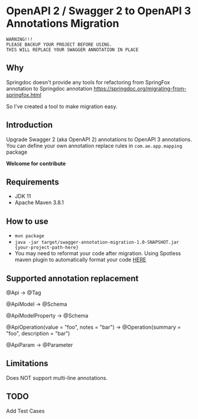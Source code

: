 # OpenAPI 2 / Swagger 2 to OpenAPI 3 Annotations Migration

```
WARNING!!!
PLEASE BACKUP YOUR PROJECT BEFORE USING.
THIS WILL REPLACE YOUR SWAGGER ANNOTATION IN PLACE
```
## Why
Springdoc doesn't provide any tools for refactoring from SpringFox annotation to Springdoc annotation
https://springdoc.org/migrating-from-springfox.html

So I've created a tool to make migration easy.


## Introduction
Upgrade Swagger 2 (aka OpenAPI 2) annotations to OpenAPI 3 annotations.  
You can define your own annotation replace rules in `com.ae.app.mapping` package

**Welcome for contribute**

## Requirements
- JDK 11
- Apache Maven 3.8.1

## How to use
- `mvn package`
- `java -jar target/swagger-annotation-migration-1.0-SNAPSHOT.jar {your-project-path-here}`
- You may need to reformat your code after migration.
  Using Spotless maven plugin to automatically format your code [HERE](https://github.com/diffplug/spotless/tree/main/plugin-maven)

## Supported annotation replacement
@Api → @Tag

@ApiModel → @Schema

@ApiModelProperty → @Schema

@ApiOperation(value = "foo", notes = "bar") → @Operation(summary = "foo", description = "bar")

@ApiParam → @Parameter

## Limitations
Does NOT support multi-line annotations.

## TODO
Add Test Cases